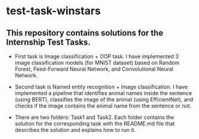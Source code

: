 # test-task-winstars

## This repository contains solutions for the Internship Test Tasks.
- First task is Image classification + OOP task. I have implemented 3 image classification models (for MNIST dataset) based on Random Forest, Feed-Forward Neural Network, and Convolutional Neural Network. 

- Second task is Named entity recognition + Image classification. I have implemented a pipeline that identifies animal names inside the sentence (using BERT), classifies the image of the animal (using EfficientNet), and checks if the image contains the animal name from the sentence or not.

- There are two folders: Task1 and Task2. Each folder contains the solution for the corresponding task with the README.md file that describes the solution and explains how to run it.
